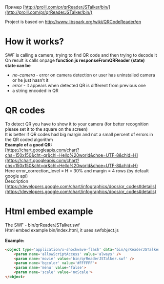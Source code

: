 Пример [http://prolll.com/pr/qrReaderJSTalker/bin/](http://prolll.com/pr/qrReaderJSTalker/bin/)

Project is based on http://www.libspark.org/wiki/QRCodeReader/en
# How it works?
SWF is calling a camera, trying to find QR code and then trying to decode it<br/>
On result is calls onpage **function js responseFromQRReader (state)**<br/>
**state can be**
- *no-camera* - error on camera detection or user has uninstalled camera or he just hasn't it
- *error* - it appears when detected QR is different from previous one
- a string encoded in QR

# QR codes
To detect QR you have to show it to your camera (for better recognition please set it to the square on the screen)<br/>
It is better if QR codes had big margin and not a small percent of errors in the QR coded algorithm<br/>
**Example of a good QR:**<br/>
[https://chart.googleapis.com/chart?chs=150x150&cht=qr&chl=Hello%20world&choe=UTF-8&chld=H](https://chart.googleapis.com/chart?chs=150x150&cht=qr&chl=Hello%20world&choe=UTF-8&chld=H)<br/>
Here error_correction_level = H = 30% and margin = 4 rows (by default google api)<br/>
Description [https://developers.google.com/chart/infographics/docs/qr_codes#details](https://developers.google.com/chart/infographics/docs/qr_codes#details)<br/>

# Html embed example
The SWF - bin/qrReaderJSTalker.swf<br/>
Html embed example bin/index.html, it uses swfobject.js<br/><br/>
**Example:**
```html
<object type='application/x-shockwave-flash' data='bin/qrReaderJSTalker.swf' width='320' height='240'>
	<param name='allowScriptAccess' value='always' />
	<param name='movie' value='bin/qrReaderJSTalker.swf' />
	<param name='bgcolor' value='#FFFFFF'>
	<param name='menu' value='false'>
	<param name='scale' value='noScale'>
</object>
```
